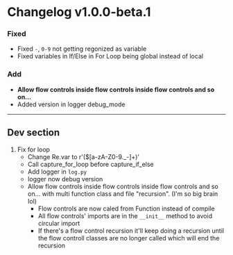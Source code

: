 # Changelog v1.0.0-beta.1

### Fixed
- Fixed `-`, `0-9` not getting regonized as variable
- Fixed variables in If/Else in For Loop being global instead of local

### Add
- **Allow flow controls inside flow controls inside flow controls and so on...**
- Added version in logger debug_mode

---

## Dev section

1. Fix for loop
    - Change Re.var to r'(\$[a-zA-Z0-9._-]+)'
    - Call capture_for_loop before capture_if_else
    - Add logger in `log.py`
    - logger now debug version
    - Allow flow controls inside flow controls inside flow controls and so on...
    with multi function class and file "recursion". (I'm so big brain lol)
        - Flow controls are now caled from Function instead of compile
        - All flow controls' imports are in the `__init__` method to avoid circular import
        - If there's a flow control recursion it'll keep doing a recursion until the flow controll classes are no longer called which will end the recursion